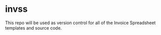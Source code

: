invss
=====
This repo will be used as version control for all of the Invoice Spreadsheet templates and source code. 

